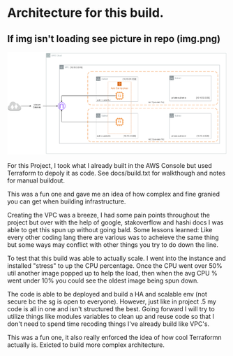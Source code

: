 # Architecture for this build.

## If img isn't loading see picture in repo (img.png)

![pic](docs/img.png)

For this Project, I took what I already built in the AWS Console but used Terraform to depoly it as code. See docs/build.txt for walkthough and notes for manual buildout. 

This was a fun one and gave me an idea of how complex and fine granied you can get when building infrastructure. 

Creating the VPC was a breeze, I had some pain points throughout the project but over with the help of google, stakoverflow and hashi docs I was able to get this spun up without going bald. Some lessons learned: Like every other coding lang there are various was to acheieve the same thing but some ways may conflict with other things you try to do down the line.

To test that this build was able to actually scale. I went into the instance and installed "stress" to up the CPU percentage. Once the CPU went over 50% util another image popped up to help the load, then when the avg CPU % went under 10% you could see the oldest image being spun down.

The code is able to be deployed and build a HA and scalable env (not secure bc the sg is open to everyone). However, just like in project .5 my code is all in one and isn't structured the best. Going forward I will try to utilize things like modules variables to clean up and reuse code so that I don't need to spend time recoding things I've already build like VPC's.   

This was a fun one, it also really enforced the idea of how cool Terraformn actually is. Exicted to build more complex architecture.




